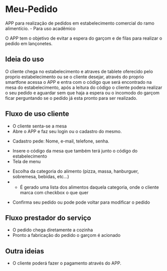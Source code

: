 # Meu-Pedido
APP para realização de pedidos em estabelecimento comercial do ramo alimentício. - Para uso acadêmico

O APP tem o objetivo de evitar a espera do garçom e de filas para realizar o pedido em lançonetes.
## Ideia do uso
O cliente chega no estabelecimento e atraves de tablete oferecido pelo proprio estabelecimento ou se o cliente desejar, através do proprio smartfone acessa o APP e entra com o código que será encontrado na mesa do estabelecimento, após a leitura do código o cliente podera realizar o seu pedido e aguardar sem que haja a espera ou o incomodo do garçom ficar perguntando se o pedido já esta pronto para ser realizado.

## Fluxo de uso cliente
* O cliente senta-se a mesa
* Abre o APP e faz seu login ou o cadastro do mesmo.
- Cadastro pede: Nome, e-mail, telefone, senha.
* Insere o código da mesa que também terá junto o código do estabelecimento
* Tela de menu
- Escolha da categoria do alimento (pizza, massa, hanburguer, sobremesa, bebidas, etc...)
- - É gerado uma lista dos alimentos daquela categoria, onde o cliente marca com checkbox o que quer
* Confirma seu pedido ou pode pode voltar para modificar o pedido

## Fluxo prestador do serviço
* O pedido chega diretamente a cozinha
* Pronto a fabricação do pedido o garçom é acionado

## Outra ideias
* O cliente poderá fazer o pagamento através do APP.